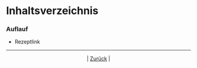 # Inhaltsverzeichnis

### Auflauf

- Rezeptlink



------

<p align="center">| <a href="../index.md">Zurück</a> |</p>

